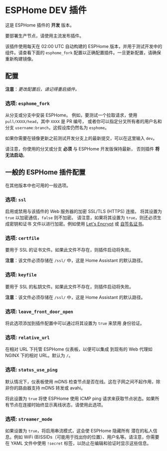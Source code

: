 # ESPHome DEV 插件

这是 ESPHome 插件的 **开发** 版本。

要部署生产节点，请使用主流发布插件。

该插件使用每天在 02:00 UTC 自动构建的 ESPHome 版本，并用于测试开发中的组件。请查看下面的 `esphome_fork` 配置以正确配置插件。一旦更新配置，请确保重新构建镜像。

## 配置

**注意**：_更改配置后，请记得重启插件。_

### 选项: `esphome_fork`

从分支或分支中安装 ESPHome。
例如，要测试一个拉取请求，使用 `pull/XXXX/head`，其中 `XXXX` 是 PR 编号，
或者你可以指定分叉所有者的用户名和分支 `username:branch`，这假设库仍然名为 `esphome`。

如果你需要在镜像更新之前测试开发分支上的最新提交，可以在这里输入 `dev`。

请注意，你使用的分叉或分支 **必须** 与 ESPHome 开发版保持最新，
否则插件 **将无法启动**。

## 一般的 ESPHome 插件配置

在其他版本中也可用的一般选项。

### 选项: `ssl`

启用或禁用与该插件的 Web 服务器的加密 SSL/TLS (HTTPS) 连接。
将其设置为 `true` 以加密通信，`false` 则不加密。
请注意，如果将其设置为 `true`，则还必须生成密钥和证书
文件以进行加密。例如使用 [Let's Encrypt](https://www.home-assistant.io/addons/lets_encrypt/)
或 [自签名证书](https://www.home-assistant.io/docs/ecosystem/certificates/tls_self_signed_certificate/)。

### 选项: `certfile`

要用于 SSL 的证书文件。如果此文件不存在，则插件启动将失败。

**注意**：该文件必须存储在 `/ssl/` 中，这是 Home Assistant 的默认路径。

### 选项: `keyfile`

要用于 SSL 的私钥文件。如果此文件不存在，则插件启动将失败。

**注意**：该文件必须存储在 `/ssl/` 中，这是 Home Assistant 的默认路径。

### 选项: `leave_front_door_open`

将此选项添加到插件配置中可以通过将其设置为 `true` 来禁用
身份验证。

### 选项: `relative_url`

在相对 URL 下托管 ESPHome 仪表板，以便可以集成
到现有的 Web 代理如 NGINX 下的相对 URL。默认为 `/`。

### 选项: `status_use_ping`

默认情况下，仪表板使用 mDNS 检查节点是否在线。这在子网之间不起作用，除非你的路由器支持 mDNS 转发或 avahi。

将此设置为 `true` 将使 ESPHome 使用 ICMP ping 请求来获取节点状态。如果所有节点在连接时始终显示离线状态，请使用此选项。

### 选项: `streamer_mode`

如果设置为 `true`，将启用串流模式，这会使 ESPHome 隐藏所有
潜在的私人信息。例如 WiFi (B)SSIDs（可能用于找出你的位置）、用户名等。请注意，你需要在 YAML 文件中使用
`!secret` 标签，以防止在编辑和验证时显示这些信息。